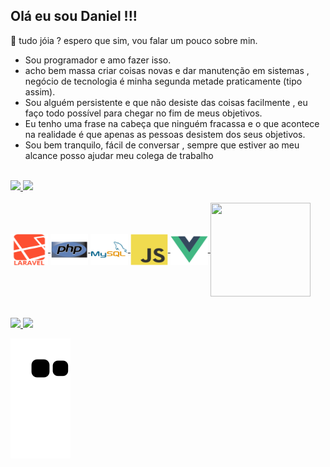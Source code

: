 ## Olá eu sou Daniel !!!
 👋 tudo jóia ? espero que sim, vou falar um pouco sobre min.
<br/>
- Sou programador e amo fazer isso.
- acho bem massa criar coisas novas e dar manutenção em sistemas , negócio de tecnologia é minha segunda metade praticamente (tipo assim).
- Sou alguém persistente e que não desiste das coisas facilmente , eu faço todo possível para chegar no fim de meus objetivos.
- Eu tenho uma frase na cabeça que ninguém fracassa e o que acontece na realidade é que apenas as pessoas desistem dos seus objetivos.
- Sou bem tranquilo, fácil de conversar , sempre que estiver ao meu alcance posso ajudar meu colega de trabalho
<br/>

 <div>
  <a href="https://github.com/DanielLiberato">
  <img height="150em" src="https://github-readme-stats.vercel.app/api?username=DanielLiberato&show_icons=true&theme=dark&include_all_commits=true&count_private=true"/>
  <img height="150em" src="https://github-readme-stats.vercel.app/api/top-langs/?username=DanielLiberato&layout=compact&langs_count=7&theme=dark"/>
</div>
 
<div style="display: inline_block"><br>
  <img align="center" height="50" width="60" src="https://raw.githubusercontent.com/devicons/devicon/master/icons/laravel/laravel-plain-wordmark.svg">
  <img align="center" height="50" width="60" src="https://raw.githubusercontent.com/devicons/devicon/master/icons/php/php-original.svg">
  <img align="center" height="50" width="60" src="https://raw.githubusercontent.com/devicons/devicon/master/icons/mysql/mysql-original-wordmark.svg">
  <img align="center" height="50" width="60" src="https://raw.githubusercontent.com/devicons/devicon/master/icons/javascript/javascript-original.svg">
  <img align="center" height="50" width="60" src="https://raw.githubusercontent.com/devicons/devicon/master/icons/vuejs/vuejs-original.svg">
  <img align="center" height="150" width="160" src="https://media.giphy.com/media/06aA0f1QpAshEfFbFH/giphy.gif">
</div>
</a>
<br/>
<br/>
<div>
  <a href="https://wa.me/5592992404172?&text=olá">
    <img src="https://img.shields.io/badge/WhatsApp-25D366?style=for-the-badge&logo=whatsapp&logoColor=white"
  </a>
  <a href="https://www.linkedin.com/in/daniel-liberato-da-silva-706418143/">
    <img src="https://img.shields.io/badge/LinkedIn-0077B5?style=for-the-badge&logo=linkedin&logoColor=white"
  </a>
</div>
  
   ![Snake animation](https://github.com/DanielLiberato/DanielLiberato/blob/output/github-contribution-grid-snake.svg)
